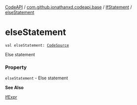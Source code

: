 [CodeAPI](../../index.md) / [com.github.jonathanxd.codeapi.base](../index.md) / [IfStatement](index.md) / [elseStatement](.)

# elseStatement

`val elseStatement: `[`CodeSource`](../../com.github.jonathanxd.codeapi/-code-source/index.md)

Else statement

### Property

`elseStatement` - Else statement

**See Also**

[IfExpr](../-if-expr/index.md)

